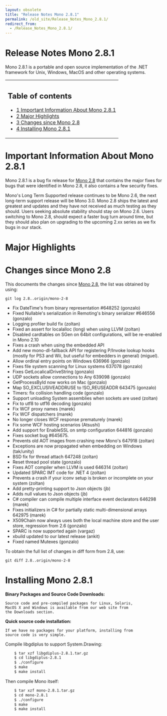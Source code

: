 ```yaml
---
layout: obsolete
title: "Release Notes Mono 2.8.1"
permalink: /old_site/Release_Notes_Mono_2.8.1/
redirect_from:
  - /Release_Notes_Mono_2.8.1/
---
```


Release Notes Mono 2.8.1
========================

Mono 2.8.1 is a portable and open source implementation of the .NET framework for Unix, Windows, MacOS and other operating systems.

<table>
<col width="100%" />
<tbody>
<tr class="odd">
<td align="left"><h2>Table of contents</h2>
<ul>
<li><a href="#important-information-about-mono-281">1 Important Information About Mono 2.8.1</a></li>
<li><a href="#major-highlights">2 Major Highlights</a></li>
<li><a href="#changes-since-mono-28">3 Changes since Mono 2.8</a></li>
<li><a href="#installing-mono-281">4 Installing Mono 2.8.1</a></li>
</ul></td>
</tr>
</tbody>
</table>

Important Information About Mono 2.8.1
======================================

Mono 2.8.1 is a bug fix release for [Mono 2.8]({{site.github.url}}/old_site/Release_Notes_Mono_2.8.1 "Release Notes Mono 2.8.1") that contains the major fixes for bugs that were identified in Mono 2.8, it also contains a few security fixes.

Mono's Long Term Supported release continues to be Mono 2.6, the next long-term support release will be Mono 3.0. Mono 2.8 ships the latest and greatest and updates and they have not received as much testing as they should. Users seeking absolute stability should stay on Mono 2.6. Users switching to Mono 2.8, should expect a faster bug turn around time, but they should also plan on upgrading to the upcoming 2.xx series as we fix bugs in our stack.

Major Highlights
================

Changes since Mono 2.8
======================

This documents the changes since [Mono 2.8]({{site.github.url}}/old_site/Release_Notes_Mono_2.8 "Release Notes Mono 2.8"), the list was obtained by using:

    git log 2.8..origin/mono-2-8

-   Fix DateTime's from binary representation \#648252 (gonzalo)
-   Fixed Nullable's serialization in Remoting's binary serializer \#646556 (gonzalo)
-   Logging profiler build fix (zoltan)
-   Fixed an assert for localalloc (long) when using LLVM (zoltan)
-   Disabled cardtables on SGen on 64bit configurations, will be re-enabled in Mono 2.10
-   Fixes a crash when using the embedded API
-   Add new mono-dl-fallback API for registering P/Invoke lookup hooks (mostly for PS3 and Wii, but useful for embedders in general) (miguel).
-   Allow ordinal entry points on Windows 636966 (gonzalo)
-   Fixes file system scanning for Linux systems 637078 (gonzalo)
-   Fixes GetLocalicalDriveString (gonzalo)
-   UDP sockets allow connections to Any 639098 (gonzalo)
-   GetProcessById now works on Mac (gonzalo)
-   Map SO\_EXCLUSIVEADDRUSE to !SO\_REUSEADDR 643475 (gonzalo)
-   Timers: fix collision handling code (gonzalo)
-   Support unloading System assemblies when sockets are used (zoltan)
-   Fix to utf8 to utf16 decoding (gonzalo)
-   Fix WCF proxy names (marek)
-   Fix WCF dispatchers (marek)
-   No longer closes WCF response prematurely (marek)
-   Fix some WCF hosting scenarios (Atsushi)
-   Add support for EnableSSL on smtp configuration 644816 (gonzalo)
-   Fixes socket bug \#645675.
-   Prevents old AOT images from crashing new Mono's 647918 (zoltan)
-   Exceptions are now propagated when embedding on Windows (tak/unity)
-   BSD fix for thread attach 647248 (zoltan)
-   Reset thread pool state (gonzalo)
-   Fixes AOT compiler when LLVM is used 646314 (zoltan)
-   Updated SPARC IMT code for .NET 4 (zoltan)
-   Prevents a crash if your iconv setup is broken or incomplete on your system (zoltan)
-   Add pretty-printing support to Json objects (jb)
-   Adds null values to Json objects (jb)
-   C\# compiler can compile multiple interface event declarators 646298 (marek)
-   Fixes initializers in C\# for partially static multi-dimensional arrays 642975 (marek)
-   X509Chain now always uses both the local machine store and the user store, regression from 2.6 (gonzalo)
-   SPARC is now supported again (vargaz)
-   xbuild updated to our latest release (ankit)
-   Fixed named Mutexes (gonzalo)

To obtain the full list of changes in diff form from 2.8, use:

    git diff 2.8..origin/mono-2-8

Installing Mono 2.8.1
=====================

**Binary Packages and Source Code Downloads:**

    Source code and pre-compiled packages for Linux, Solaris, 
    MacOS X and Windows is available from our web site from 
    the Downloads section.

**Quick source code installation:**

    If we have no packages for your platform, installing from 
    source code is very simple.   

Compile libgdiplus to support System.Drawing:

``` bash
    $ tar xzf libgdiplus-2.8.1.tar.gz
    $ cd libgdiplus-2.8.1
    $ ./configure
    $ make
    $ make install
```

Then compile Mono itself:

``` bash
    $ tar xzf mono-2.8.1.tar.gz
    $ cd mono-2.8.1
    $ ./configure
    $ make
    $ make install
```

